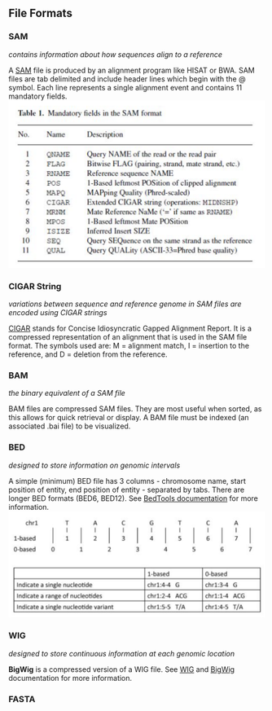 ## File Formats

### SAM
_contains information about how sequences align to a reference_

A [SAM](https://samtools.github.io/hts-specs/SAMv1.pdf) file is produced by an alignment program like HISAT or BWA. SAM files are tab delimited and include header lines which begin with the @ symbol. Each line represents a single alignment event and contains 11 mandatory fields. 
![SAM image](/files/SAM.png)
### CIGAR String
_variations between sequence and reference genome in SAM files are encoded using CIGAR strings_

[CIGAR](https://www.drive5.com/usearch/manual/cigar.html) stands for Concise Idiosyncratic Gapped Alignment Report. It is a compressed representation of an alignment that is used in the SAM file format. The symbols used are: M = alignment match, I = insertion to the reference, and D = deletion from the reference.

### BAM
_the binary equivalent of a SAM file_

BAM files are compressed SAM files. They are most useful when sorted, as this allows for quick retrieval or display. A BAM file must be indexed (an associated .bai file) to be visualized. 

### BED
_designed to store information on genomic intervals_

A simple (minimum) BED file has 3 columns - chromosome name, start position of entity, end position of entity - separated by tabs. There are longer BED formats (BED6, BED12). See [BedTools documentation](https://bedtools.readthedocs.io/en/latest/content/general-usage.html) for more information.
![BED image](/files/0vs1based.png)
### WIG
_designed to store continuous information at each genomic location_

**BigWig** is a compressed version of a WIG file. See [WIG](http://genome.ucsc.edu/goldenpath/help/wiggle.html) and [BigWig](https://genome.ucsc.edu/goldenpath/help/bigWig.html) documentation for more information.

### FASTA
